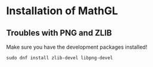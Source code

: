 # Installation of MathGL
## Troubles with PNG and ZLIB
Make sure you have the development packages installed!
```
sudo dnf install zlib-devel libpng-devel
```